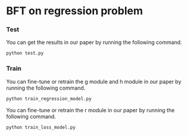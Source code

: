 # BFT on regression problem

### Test
You can get the results in our paper by running the following command.

```sh
python test.py
```

### Train
You can fine-tune or retrain the g module and h module in our paper by running the following command.

```sh
python train_regression_model.py
```

You can fine-tune or retrain the r module in our paper by running the following command.

```sh
python train_loss_model.py
```
